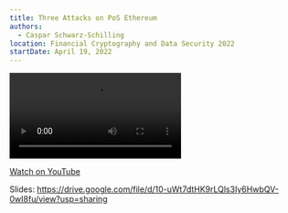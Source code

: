 ```yaml
---
title: Three Attacks on PoS Ethereum
authors:
  - Caspar Schwarz-Schilling
location: Financial Cryptography and Data Security 2022
startDate: April 19, 2022
---
```


<video src="https://www.youtube.com/watch?v=IMOKeUJVWPs"></video>

[Watch on YouTube](https://www.youtube.com/watch?v=IMOKeUJVWPs)

Slides: <https://drive.google.com/file/d/10-uWt7dtHK9rLQls3Iy6HwbQV-0wI8fu/view?usp=sharing>
